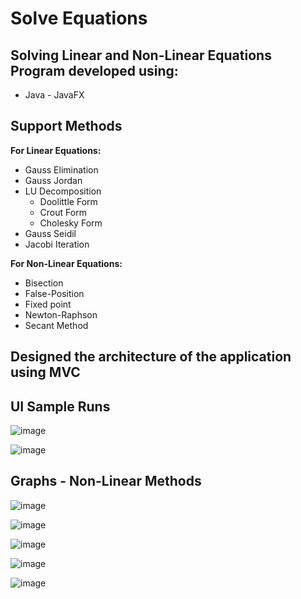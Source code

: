 # Solve Equations 

## Solving Linear and Non-Linear Equations Program developed using:
- Java - JavaFX

## Support Methods

**For Linear Equations:**
- Gauss Elimination
- Gauss Jordan
- LU Decomposition
  - Doolittle Form
  - Crout Form
  - Cholesky Form
- Gauss Seidil
- Jacobi Iteration

**For Non-Linear Equations:**
- Bisection
- False-Position
- Fixed point
- Newton-Raphson
- Secant Method

## Designed the architecture of the application using MVC

## UI Sample Runs
![image](https://drive.google.com/uc?export=view&id=10GOVE9RtoZb3OCPfCyGpVTt1L8-Qy0_I)

![image](https://drive.google.com/uc?export=view&id=1PrbHONJA2K38TS2NCU2U7h7ydXivfDA8)

## Graphs - Non-Linear Methods
![image](https://drive.google.com/uc?export=view&id=1fcxrrWfbsqHgKz71CkJSqnlcQFg7XYG7)

![image](https://drive.google.com/uc?export=view&id=1JuL8JJci_U_OCub8FsLcF8D0tRtCcQeQ)

![image](https://drive.google.com/uc?export=view&id=1Lr8mFA-LQhpAuE8n-pWd48lKklYyRR8L)

![image](https://drive.google.com/uc?export=view&id=1EidAtj9u9DJ4MnUXo-88_bYzrBbMJNdP)

![image](https://drive.google.com/uc?export=view&id=1-Br2pUDAWrYifoavYqA0Z-W_nrH8dKEB)



